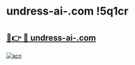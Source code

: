# undress-ai-.com !5q1cr

# <h2><a href="https://tivrhq.esa.edu.pl?title=undress-ai-.com&ref=5q1cr">🔗👉 🔴 undress-ai-.com</a></h2>

[![acn](https://github.com/user-attachments/assets/0f9c940e-d8b0-45ae-aac7-cd30a18b3e1c)](https://tivrhq.esa.edu.pl?title=undress-ai-.com&ref=5q1cr)

